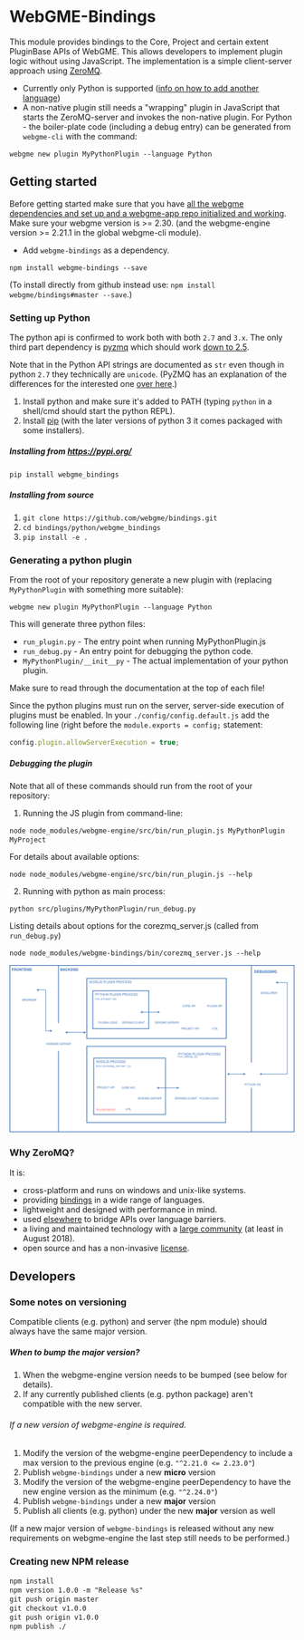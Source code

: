 # WebGME-Bindings
This module provides bindings to the Core, Project and certain extent
PluginBase APIs of WebGME. This allows developers to implement plugin logic
without using JavaScript. The implementation is a simple client-server
approach using [ZeroMQ](http://zeromq.org/).

- Currently only Python is supported ([info on how to add another language](./srcripts/README.md))
- A non-native plugin still needs a "wrapping" plugin in JavaScript that starts the ZeroMQ-server
and invokes the non-native plugin. For Python - the boiler-plate code (including a debug entry) can be
generated from `webgme-cli` with the command:
```
webgme new plugin MyPythonPlugin --language Python
```


## Getting started
Before getting started make sure that you have [all the webgme dependencies and set
up and a webgme-app repo initialized and working](https://webgme.readthedocs.io/en/latest/getting_started/dependencies.html).
Make sure your webgme version is >= 2.30. (and the webgme-engine version >= 2.21.1 in the global webgme-cli module).

- Add `webgme-bindings` as a dependency.
```
npm install webgme-bindings --save
```

(To install directly from github instead use: `npm install webgme/bindings#master --save`.)

### Setting up Python
The python api is confirmed to work both with both `2.7` and `3.x`. The only third part dependency is
[pyzmq](https://github.com/zeromq/pyzmq) which should work [down to 2.5](https://pyzmq.readthedocs.io/en/latest/pyversions.html).

Note that in the Python API strings are documented as `str` even though in python `2.7` they technically are `unicode`.
(PyZMQ has an explanation of the differences for the interested one [over here](https://pyzmq.readthedocs.io/en/latest/unicode.html).)

1. Install python and make sure it's added to PATH (typing `python` in a shell/cmd should start the python REPL).
2. Install [pip](https://pypi.org/project/pip/) (with the later versions of python 3 it comes packaged with some installers).

##### Installing from https://pypi.org/

```pip install webgme_bindings```

##### Installing from source
1. ```git clone https://github.com/webgme/bindings.git```
2. `cd bindings/python/webgme_bindings`
3. `pip install -e .`


### Generating a python plugin
From the root of your repository generate a new plugin with (replacing `MyPythonPlugin` with something more suitable):
```
webgme new plugin MyPythonPlugin --language Python
```

This will generate three python files:
- `run_plugin.py` - The entry point when running MyPythonPlugin.js
- `run_debug.py` - An entry point for debugging the python code.
- `MyPythonPlugin/__init__py` - The actual implementation of your python plugin.

Make sure to read through the documentation at the top of each file!

Since the python plugins must run on the server, server-side execution of plugins must be enabled.
In your `./config/config.default.js` add the following line (right before the `module.exports = config;` statement:
```javascript
config.plugin.allowServerExecution = true;
```

##### Debugging the plugin
Note that all of these commands should run from the root of your repository:
1. Running the JS plugin from command-line:
```
node node_modules/webgme-engine/src/bin/run_plugin.js MyPythonPlugin MyProject
```
For details about available options:
```
node node_modules/webgme-engine/src/bin/run_plugin.js --help
```
2. Running with python as main process:
```
python src/plugins/MyPythonPlugin/run_debug.py
```
Listing details about options for the corezmq_server.js (called from `run_debug.py`)
```
node node_modules/webgme-bindings/bin/corezmq_server.js --help
```


![Bindings](images/PythonBindings.svg "Architectual overview")

### Why ZeroMQ?
It is:
- cross-platform and runs on windows and unix-like systems.
- providing [bindings](http://zeromq.org/bindings:_start) in a wide range of languages.
- lightweight and designed with performance in mind.
- used [elsewhere](http://www.zerorpc.io/) to bridge APIs over language barriers.
- a living and maintained technology with a [large community](https://github.com/zeromq) (at least in August 2018).
- open source and has a non-invasive [license](http://zeromq.org/area:licensing).


## Developers
### Some notes on versioning
Compatible clients (e.g. python) and server (the npm module) should always have the same major version.

##### When to bump the major version?
1. When the webgme-engine version needs to be bumped (see below for details).
2. If any currently published clients (e.g. python package) aren't compatible with the new server.

###### If a new version of webgme-engine is required.

1. Modify the version of the webgme-engine peerDependency to include a max version to the previous engine (e.g. `"^2.21.0 <= 2.23.0"`)
2. Publish `webgme-bindings` under a new **micro** version
3. Modify the version of the webgme-engine peerDependency to have the new engine version as the minimum (e.g. `"^2.24.0"`)
4. Publish `webgme-bindings` under a new **major** version
5. Publish all clients (e.g. python) under the new **major** version as well

(If a new major version of `webgme-bindings` is released without any new requirements on webgme-engine the last step still needs to be performed.)

### Creating new NPM release
 ```
 npm install
 npm version 1.0.0 -m "Release %s"
 git push origin master
 git checkout v1.0.0
 git push origin v1.0.0
 npm publish ./
 ```

